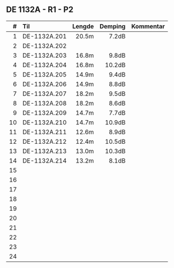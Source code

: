 ## DE 1132A - R1 - P2

|  #  |        Til       |Lengde|Demping|Kommentar|
|----:|:-----------------|-----:|------:|:--------|
|    1|DE-1132A.201      |20.5m |7.2dB  |         |
|    2|DE-1132A.202      |      |       |         |
|    3|DE-1132A.203      |16.8m |9.8dB  |         |
|    4|DE-1132A.204      |16.8m |10.2dB |         |
|    5|DE-1132A.205      |14.9m |9.4dB  |         |
|    6|DE-1132A.206      |14.9m |8.8dB  |         |
|    7|DE-1132A.207      |18.2m |9.5dB  |         |
|    8|DE-1132A.208      |18.2m |8.6dB  |         |
|    9|DE-1132A.209      |14.7m |7.7dB  |         |
|   10|DE-1132A.210      |14.7m |10.9dB |         |
|   11|DE-1132A.211      |12.6m |8.9dB  |         |
|   12|DE-1132A.212      |12.4m |10.5dB |         |
|   13|DE-1132A.213      |13.0m |10.3dB |         |
|   14|DE-1132A.214      |13.2m |8.1dB  |         |
|   15|                  |      |       |         |
|   16|                  |      |       |         |
|   17|                  |      |       |         |
|   18|                  |      |       |         |
|   19|                  |      |       |         |
|   20|                  |      |       |         |
|   21|                  |      |       |         |
|   22|                  |      |       |         |
|   23|                  |      |       |         |
|   24|                  |      |       |         |